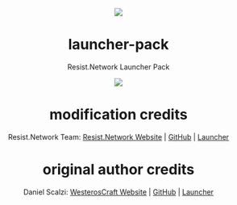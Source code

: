 <p align="center"><img src="https://resist.network/images/128x128.png"></p>
<h1 align="center">launcher-pack</h1>
<p align="center">Resist.Network Launcher Pack</p>
<p align="center"><img src="https://i.imgur.com/Wpk2eS7.png"></p>

<h1 align="center">modification credits</h1>
<p align="center">Resist.Network Team: <a href="https://resist.network">Resist.Network Website</a> | <a href="https://github.com/resist-network">GitHub</a> | <a href="https://github.com/resist-network/launcher-pack">Launcher</a></p>

<h1 align="center">original author credits</h1>
<p align="center">Daniel Scalzi: <a href="https://www.westeroscraft.com/">WesterosCraft Website</a> | <a href="https://github.com/WesterosCraftCode">GitHub</a> | <a href="https://github.com/WesterosCraftCode/ElectronLauncher">Launcher</a></p>

